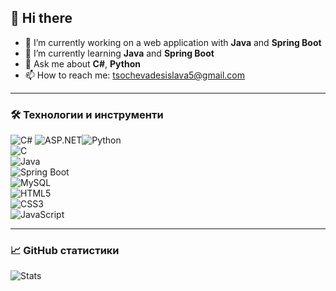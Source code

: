 ## 👋 Hi there

- 🔭 I’m currently working on a web application with **Java** and **Spring Boot**  
- 🌱 I’m currently learning **Java** and **Spring Boot**  
- 💬 Ask me about **C#**, **Python**  
- 📫 How to reach me: tsochevadesislava5@gmail.com  

---

### 🛠️ Технологии и инструменти

![C#](https://img.shields.io/badge/-C%23-239120?style=flat-square&logo=c-sharp&logoColor=white) ![ASP.NET](https://img.shields.io/badge/-ASP.NET-512BD4?style=flat-square&logo=dotnet&logoColor=white)![Python](https://img.shields.io/badge/-Python-3776AB?style=flat-square&logo=python&logoColor=white)  
![C](https://img.shields.io/badge/-C-00599C?style=flat-square&logo=c&logoColor=white)  
![Java](https://img.shields.io/badge/-Java-007396?style=flat-square&logo=java&logoColor=white)  
![Spring Boot](https://img.shields.io/badge/-Spring%20Boot-6DB33F?style=flat-square&logo=spring-boot&logoColor=white)  
![MySQL](https://img.shields.io/badge/-MySQL-4479A1?style=flat-square&logo=mysql&logoColor=white)  
![HTML5](https://img.shields.io/badge/-HTML5-E34F26?style=flat-square&logo=html5&logoColor=white)  
![CSS3](https://img.shields.io/badge/-CSS3-1572B6?style=flat-square&logo=css3&logoColor=white)  
![JavaScript](https://img.shields.io/badge/-JavaScript-F7DF1E?style=flat-square&logo=javascript&logoColor=black)  

---

### 📈 GitHub статистики

![Stats](https://github-readme-stats.vercel.app/api?username=myUsername&show_icons=true&theme=tokyonight)
